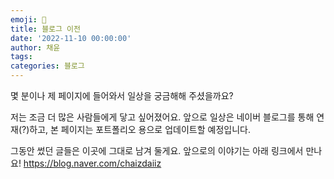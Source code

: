```yaml
---
emoji: 🤍
title: 블로그 이전
date: '2022-11-10 00:00:00'
author: 채윤
tags: 
categories: 블로그
---
```


몇 분이나 제 페이지에 들어와서 일상을 궁금해해 주셨을까요?

저는 조금 더 많은 사람들에게 닿고 싶어졌어요. 앞으로 일상은 네이버 블로그를 통해 연재(?)하고, 본 페이지는 포트폴리오 용으로 업데이트할 예정입니다.

그동안 썼던 글들은 이곳에 그대로 남겨 둘게요. 앞으로의 이야기는 아래 링크에서 만나요!
https://blog.naver.com/chaizdaiiz
